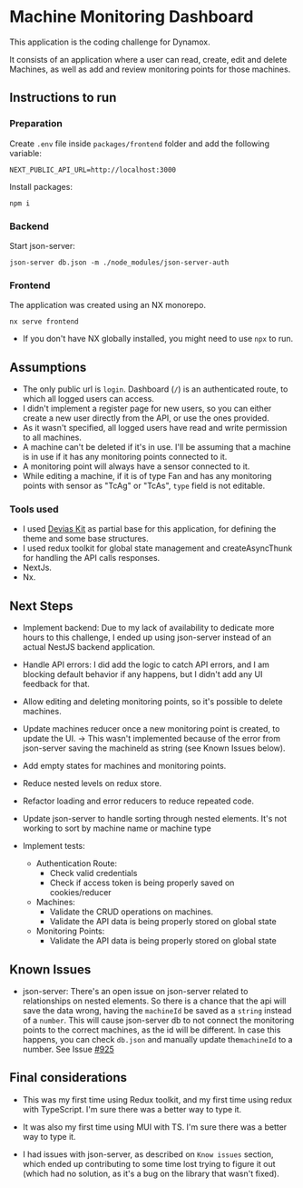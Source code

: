 # Machine Monitoring Dashboard

This application is the coding challenge for Dynamox.

It consists of an application where a user can read, create, edit and delete Machines, as well as add and review monitoring points for those machines.

## Instructions to run

### Preparation

Create `.env` file inside `packages/frontend` folder and add the following variable:

```
NEXT_PUBLIC_API_URL=http://localhost:3000
```

Install packages:

```
npm i
```

### Backend

Start json-server:

```
json-server db.json -m ./node_modules/json-server-auth
```

### Frontend

The application was created using an NX monorepo.

```
nx serve frontend
```

- If you don't have NX globally installed, you might need to use `npx` to run.

## Assumptions

- The only public url is `login`. Dashboard (`/`) is an authenticated route, to which all logged users can access.
- I didn't implement a register page for new users, so you can either create a new user directly from the API, or use the ones provided.
- As it wasn't specified, all logged users have read and write permission to all machines.
- A machine can't be deleted if it's in use. I'll be assuming that a machine is in use if it has any monitoring points connected to it.
- A monitoring point will always have a sensor connected to it.
- While editing a machine, if it is of type Fan and has any monitoring points with sensor as "TcAg" or "TcAs", `type` field is not editable.

### Tools used

- I used [Devias Kit](https://mui.com/store/items/devias-kit/) as partial base for this application, for defining the theme and some base structures.
- I used redux toolkit for global state management and createAsyncThunk for handling the API calls responses.
- NextJs.
- Nx.

## Next Steps

- Implement backend: Due to my lack of availability to dedicate more hours to this challenge, I ended up using json-server instead of an actual NestJS backend application.

- Handle API errors: I did add the logic to catch API errors, and I am blocking default behavior if any happens, but I didn't add any UI feedback for that.

- Allow editing and deleting monitoring points, so it's possible to delete machines.

- Update machines reducer once a new monitoring point is created, to update the UI. -> This wasn't implemented because of the error from json-server saving the machineId as string (see Known Issues below).

- Add empty states for machines and monitoring points.

- Reduce nested levels on redux store.

- Refactor loading and error reducers to reduce repeated code.

- Update json-server to handle sorting through nested elements. It's not working to sort by machine name or machine type

- Implement tests:
  - Authentication Route:
    - Check valid credentials
    - Check if access token is being properly saved on cookies/reducer
  - Machines:
    - Validate the CRUD operations on machines.
    - Validate the API data is being properly stored on global state
  - Monitoring Points:
    - Validate the API data is being properly stored on global state

## Known Issues

- json-server: There's an open issue on json-server related to relationships on nested elements. So there is a chance that the api will save the data wrong, having the `machineId` be saved as a `string` instead of a `number`. This will cause json-server db to not connect the monitoring points to the correct machines, as the id will be different. In case this happens, you can check `db.json` and manually update the`machineId` to a number. See Issue [#925](https://github.com/typicode/json-server/issues/925)

## Final considerations

- This was my first time using Redux toolkit, and my first time using redux with TypeScript. I'm sure there was a better way to type it.

- It was also my first time using MUI with TS. I'm sure there was a better way to type it.

- I had issues with json-server, as described on `Know issues` section, which ended up contributing to some time lost trying to figure it out (which had no solution, as it's a bug on the library that wasn't fixed).
